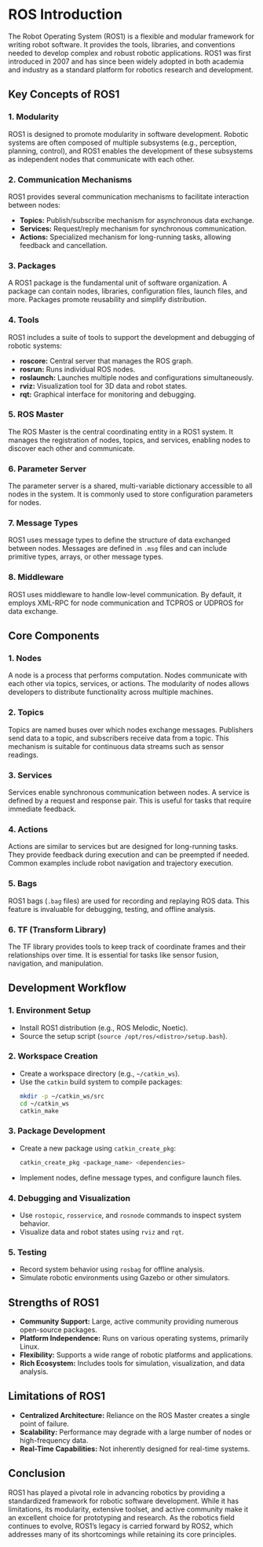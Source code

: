 # ROS Introduction

The Robot Operating System (ROS1) is a flexible and modular framework for writing robot software. It provides the tools, libraries, and conventions needed to develop complex and robust robotic applications. ROS1 was first introduced in 2007 and has since been widely adopted in both academia and industry as a standard platform for robotics research and development.

## Key Concepts of ROS1

### 1. Modularity
ROS1 is designed to promote modularity in software development. Robotic systems are often composed of multiple subsystems (e.g., perception, planning, control), and ROS1 enables the development of these subsystems as independent nodes that communicate with each other.

### 2. Communication Mechanisms
ROS1 provides several communication mechanisms to facilitate interaction between nodes:
- **Topics:** Publish/subscribe mechanism for asynchronous data exchange.
- **Services:** Request/reply mechanism for synchronous communication.
- **Actions:** Specialized mechanism for long-running tasks, allowing feedback and cancellation.

### 3. Packages
A ROS1 package is the fundamental unit of software organization. A package can contain nodes, libraries, configuration files, launch files, and more. Packages promote reusability and simplify distribution.

### 4. Tools
ROS1 includes a suite of tools to support the development and debugging of robotic systems:
- **roscore:** Central server that manages the ROS graph.
- **rosrun:** Runs individual ROS nodes.
- **roslaunch:** Launches multiple nodes and configurations simultaneously.
- **rviz:** Visualization tool for 3D data and robot states.
- **rqt:** Graphical interface for monitoring and debugging.

### 5. ROS Master
The ROS Master is the central coordinating entity in a ROS1 system. It manages the registration of nodes, topics, and services, enabling nodes to discover each other and communicate.

### 6. Parameter Server
The parameter server is a shared, multi-variable dictionary accessible to all nodes in the system. It is commonly used to store configuration parameters for nodes.

### 7. Message Types
ROS1 uses message types to define the structure of data exchanged between nodes. Messages are defined in `.msg` files and can include primitive types, arrays, or other message types.

### 8. Middleware
ROS1 uses middleware to handle low-level communication. By default, it employs XML-RPC for node communication and TCPROS or UDPROS for data exchange.

## Core Components

### 1. Nodes
A node is a process that performs computation. Nodes communicate with each other via topics, services, or actions. The modularity of nodes allows developers to distribute functionality across multiple machines.

### 2. Topics
Topics are named buses over which nodes exchange messages. Publishers send data to a topic, and subscribers receive data from a topic. This mechanism is suitable for continuous data streams such as sensor readings.

### 3. Services
Services enable synchronous communication between nodes. A service is defined by a request and response pair. This is useful for tasks that require immediate feedback.

### 4. Actions
Actions are similar to services but are designed for long-running tasks. They provide feedback during execution and can be preempted if needed. Common examples include robot navigation and trajectory execution.

### 5. Bags
ROS1 bags (`.bag` files) are used for recording and replaying ROS data. This feature is invaluable for debugging, testing, and offline analysis.

### 6. TF (Transform Library)
The TF library provides tools to keep track of coordinate frames and their relationships over time. It is essential for tasks like sensor fusion, navigation, and manipulation.

## Development Workflow

### 1. Environment Setup
- Install ROS1 distribution (e.g., ROS Melodic, Noetic).
- Source the setup script (`source /opt/ros/<distro>/setup.bash`).

### 2. Workspace Creation
- Create a workspace directory (e.g., `~/catkin_ws`).
- Use the `catkin` build system to compile packages:
  ```bash
  mkdir -p ~/catkin_ws/src
  cd ~/catkin_ws
  catkin_make
  ```

### 3. Package Development
- Create a new package using `catkin_create_pkg`:
  ```bash
  catkin_create_pkg <package_name> <dependencies>
  ```
- Implement nodes, define message types, and configure launch files.

### 4. Debugging and Visualization
- Use `rostopic`, `rosservice`, and `rosnode` commands to inspect system behavior.
- Visualize data and robot states using `rviz` and `rqt`.

### 5. Testing
- Record system behavior using `rosbag` for offline analysis.
- Simulate robotic environments using Gazebo or other simulators.

## Strengths of ROS1
- **Community Support:** Large, active community providing numerous open-source packages.
- **Platform Independence:** Runs on various operating systems, primarily Linux.
- **Flexibility:** Supports a wide range of robotic platforms and applications.
- **Rich Ecosystem:** Includes tools for simulation, visualization, and data analysis.

## Limitations of ROS1
- **Centralized Architecture:** Reliance on the ROS Master creates a single point of failure.
- **Scalability:** Performance may degrade with a large number of nodes or high-frequency data.
- **Real-Time Capabilities:** Not inherently designed for real-time systems.

## Conclusion

ROS1 has played a pivotal role in advancing robotics by providing a standardized framework for robotic software development. While it has limitations, its modularity, extensive toolset, and active community make it an excellent choice for prototyping and research. As the robotics field continues to evolve, ROS1’s legacy is carried forward by ROS2, which addresses many of its shortcomings while retaining its core principles.

